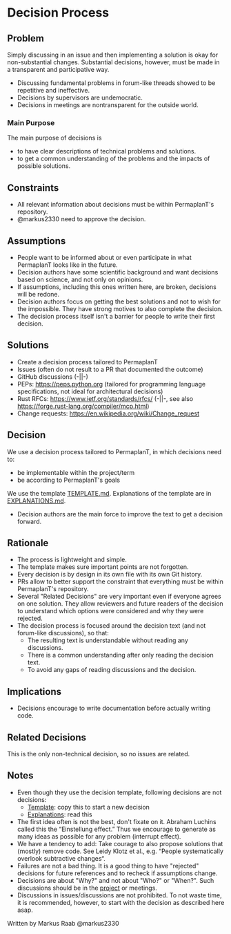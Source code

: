 # Decision Process

## Problem

Simply discussing in an issue and then implementing a solution is okay for non-substantial changes.
Substantial decisions, however, must be made in a transparent and participative way.

- Discussing fundamental problems in forum-like threads showed to be repetitive and ineffective.
- Decisions by supervisors are undemocratic.
- Decisions in meetings are nontransparent for the outside world.

### Main Purpose

The main purpose of decisions is

- to have clear descriptions of technical problems and solutions.
- to get a common understanding of the problems and the impacts of possible solutions.

## Constraints

- All relevant information about decisions must be within PermaplanT's repository.
- @markus2330 need to approve the decision.

## Assumptions

- People want to be informed about or even participate in what PermaplanT looks like in the future.
- Decision authors have some scientific background and want decisions based on science, and not only on opinions.
- If assumptions, including this ones written here, are broken, decisions will be redone.
- Decision authors focus on getting the best solutions and not to wish for the impossible.
  They have strong motives to also complete the decision.
- The decision process itself isn't a barrier for people to write their first decision.

## Solutions

- Create a decision process tailored to PermaplanT
- Issues (often do not result to a PR that documented the outcome)
- GitHub discussions (-||-)
- PEPs: https://peps.python.org (tailored for programming language specifications, not ideal for architectural decisions)
- Rust RFCs: https://www.ietf.org/standards/rfcs/ (-||-, see also https://forge.rust-lang.org/compiler/mcp.html)
- Change requests: https://en.wikipedia.org/wiki/Change_request

## Decision

We use a decision process tailored to PermaplanT, in which decisions need to:

- be implementable within the project/term
- be according to PermaplanT's goals

We use the template [TEMPLATE.md](TEMPLATE.md).
Explanations of the template are in [EXPLANATIONS.md](EXPLANATIONS.md).

- Decision authors are the main force to improve the text to get a decision forward.

## Rationale

- The process is lightweight and simple.
- The template makes sure important points are not forgotten.
- Every decision is by design in its own file with its own Git history.
- PRs allow to better support the constraint that everything must be within PermaplanT's repository.
- Several "Related Decisions" are very important even if everyone agrees on one solution.
  They allow reviewers and future readers of the decision to understand which options were considered and why they were rejected.
- The decision process is focused around the decision text (and not forum-like discussions), so that:
  - The resulting text is understandable without reading any discussions.
  - There is a common understanding after only reading the decision text.
  - To avoid any gaps of reading discussions and the decision.

## Implications

- Decisions encourage to write documentation before actually writing code.

## Related Decisions

This is the only non-technical decision, so no issues are related.

## Notes

- Even though they use the decision template, following decisions are not decisions:
  - [Template](TEMPLATE.md): copy this to start a new decision
  - [Explanations](EXPLANATIONS.md): read this 
- The first idea often is not the best, don't fixate on it.
  Abraham Luchins called this the “Einstellung effect.”
  Thus we encourage to generate as many ideas as possible for any problem (interrupt effect).
- We have a tendency to add:
  Take courage to also propose solutions that (mostly) remove code.
  See Leidy Klotz et al., e.g. “People systematically overlook subtractive changes“.
- Failures are not a bad thing.
  It is a good thing to have "rejected" decisions for future references and to recheck if assumptions change.
- Decisions are about "Why?" and not about "Who?" or "When?".
  Such discussions should be in the [project](https://github.com/orgs/ElektraInitiative/projects/4) or meetings.
- Discussions in issues/discussions are not prohibited.
  To not waste time, it is recommended, however, to start with the decision as described here asap.

Written by Markus Raab @markus2330
